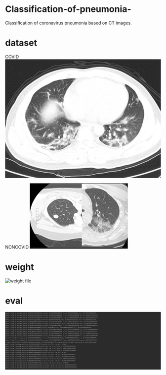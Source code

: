 # Classification-of-pneumonia-
Classification of coronavirus pneumonia based on CT images.


# dataset
COVID ![image](https://github.com/mshmoon/Classification-of-pneumonia-/blob/main/dataset/train_images/COVID__2020.01.24.919183-p27-132.png)


 NONCOVID ![image](https://github.com/mshmoon/Classification-of-pneumonia-/blob/main/dataset/train_images/NonCOVID__MSH9.png)


# weight
![weight file](https://github.com/mshmoon/Classification-of-pneumonia-/blob/main/0.8564356435643564_model.pth)


# eval
![image](https://github.com/mshmoon/Classification-of-pneumonia-/blob/main/result.png)
